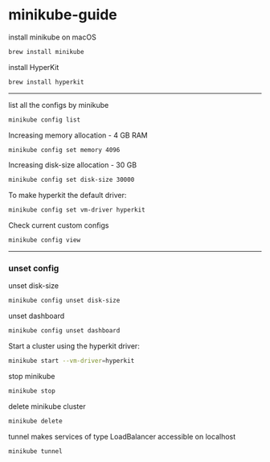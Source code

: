 # minikube-guide

install minikube on macOS
```bash
brew install minikube
```

install HyperKit
```bash
brew install hyperkit
```
---

list all the configs by minikube
```bash
minikube config list
```

Increasing memory allocation - 4 GB RAM
```bash
minikube config set memory 4096
```

Increasing disk-size allocation - 30 GB
```bash
minikube config set disk-size 30000
```

To make hyperkit the default driver:
```bash
minikube config set vm-driver hyperkit
```

Check current custom configs
```bash
minikube config view
```
---

### unset config

unset disk-size
```bash
minikube config unset disk-size
```

unset dashboard
```bash
minikube config unset dashboard
```

Start a cluster using the hyperkit driver:
```bash
minikube start --vm-driver=hyperkit
```

stop minikube
```bash
minikube stop
```

delete minikube cluster
```bash
minikube delete
```

tunnel makes services of type LoadBalancer accessible on localhost
```bash
minikube tunnel
```
